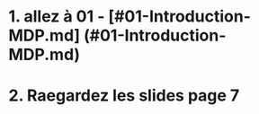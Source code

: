 
# 1. allez à 01 - [#01-Introduction-MDP.md] (#01-Introduction-MDP.md)
# 2. Raegardez les slides page 7
